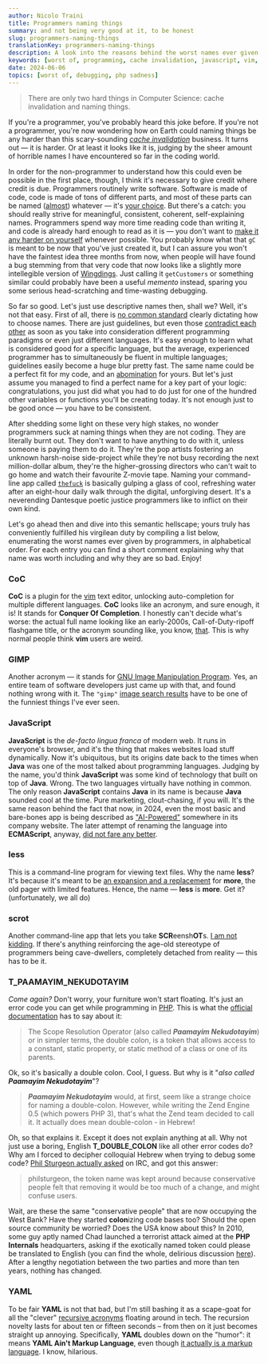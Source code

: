 ```yaml
---
author: Nicolo Traini
title: Programmers naming things
summary: and not being very good at it, to be honest
slug: programmers-naming-things
translationKey: programmers-naming-things
description: A look into the reasons behind the worst names ever given to something by programmers
keywords: [worst of, programming, cache invalidation, javascript, vim, php]
date: 2024-06-06
topics: [worst of, debugging, php sadness]
---
```


> There are only two hard things in Computer Science: cache invalidation and naming things.

If you're a programmer, you've probably heard this joke before. If you're not a programmer, you're now
wondering how on Earth could naming things be any harder than this scary-sounding
_[cache invalidation](https://www.reddit.com/media?url=https%3A%2F%2Fi.redd.it%2Fmalf7gt4qdj21.jpg "comic strip on Reddit")_
business. It turns out — it is harder. Or at least it looks like it is, judging by the sheer amount
of horrible names I have encountered so far in the coding world.

In order for the non-programmer to understand how this could even be possible in the first place,
though, I think it's necessary to give credit where credit is due. Programmers routinely write software.
Software is made of code, code is made of tons of different parts, and most of these parts can be named
([almost](https://github.com/AnanthaRajuC/Reserved-Key-Words-list-of-various-programming-languages "'Reserved Keywords list of various programming languages' on GitHub"))
whatever — it's [your choice](https://www.youtube.com/watch?v=ozYaB5WrD_0 "'It's your choice.flv' on YouTube").
But there's a catch: you should really strive for meaningful, consistent, coherent, self-explaining names.
Programmers spend way more time reading code than writing it, and code is already hard enough to read as it is ­—
you don't want to [make it any harder on yourself](https://www.youtube.com/watch?v=mSUNnCwj1WY "'programming war crimes' on YouTube")
whenever possible. You probably know what that `gC` is meant to be now that you've just created it, but I
can assure you won't have the faintest idea three months from now, when people will have found a bug stemming
from that very code that now looks like a slightly more intellegible version of
[Wingdings](https://lingojam.com/WingdingsTranslator "Wingdings Translator").
Just calling it `getCustomers` or something similar could probably have been a useful _memento_ instead,
sparing you some serious head-scratching and time-wasting debugging.

So far so good. Let's just use descriptive names then, shall we? Well, it's not that easy.
First of all, there is [no common standard](https://xkcd.com/927/ "comic strip on xkcd.com")
clearly dictating how to choose names. There are just guidelines, but even those
[contradict each other](https://blog.ploeh.dk/2015/08/17/when-x-y-and-z-are-great-variable-names/)
as soon as you take into consideration different programming paradigms or even just different languages.
It's easy enough to learn what is considered good for a specific language, but the average, experienced
programmer has to simultaneously be fluent in multiple languages; guidelines easily become a huge
blur pretty fast. The same name could be a perfect fit for my code, and an
[abomination](https://x.com/jamesiry/status/598547781515485184 "functional programmers on Twitter")
for yours. But let's just assume you managed to find a perfect name for a key part of your logic:
congratulations, you just did what you had to do just for one of the hundred other variables or
functions you'll be creating today. It's not enough just to be good once — you have to be consistent.

After shedding some light on these very high stakes, no wonder programmers suck at naming things
when they are not coding. They are literally burnt out. They don't want to have anything to do with it,
unless someone is paying them to do it. They're the pop artists fostering an unknown harsh-noise
side-project while they're not busy recording the next million-dollar album, they're the
higher-grossing directors who can't wait to go home and watch their favourite Z-movie tape.
Naming your command-line app called
[`thefuck`](https://github.com/nvbn/thefuck "'thefuck' on GitHub")
is basically gulping a glass of cool, refreshing water after an eight-hour daily walk through
the digital, unforgiving desert. It's a neverending Dantesque poetic justice programmers
like to inflict on their own kind.

Let's go ahead then and dive into this semantic hellscape; yours truly has conveniently fulfilled
his virgilean duty by compiling a list below, enumerating the worst names ever given by programmers,
in alphabetical order. For each entry you can find a short comment explaining why that name was
worth including and why they are so bad. Enjoy!

### CoC

**CoC** is a plugin for the [vim](https://www.vim.org/ "vim homepage") text editor, unlocking
auto-completion for multiple different languages. **CoC** looks like an acronym, and sure enough,
it is! It stands for **Conquer Of Completion**. I honestly can't decide what's worse: the actual
full name looking like an early-2000s, Call-of-Duty-ripoff flashgame title, or the acronym
sounding like, you know,
[that](https://www.youtube.com/watch?v=YA8l2POQ1No "'The Office - Cock' on YouTube").
This is why normal people think **vim** users are weird.

### GIMP

Another acronym — it stands for [GNU Image Manipulation Program](https://www.gimp.org/ "GIMP home page").
Yes, an entire team of software developers just came up with that, and found nothing wrong with it.
The `"gimp"`
[image search results](https://www.google.com/search?sca_esv=4ce04de13f7e18f6&sca_upv=1&q=gimp&uds=ADvngMhiT0nRpSjbJPjWq9wKOmhO5M4yafYUActcLRzkXct9ifp40-rxmQDurT4o_qJO4V3T5MshTn0O_bZSLo7HXdcOc6LAT2IqKsXjVfSPsxsu-N6WMLQuKar-rCQlGC49VlMvphVrtq7uop9ygsYs1Q0zr_y6dfe7iShjdtTCbepAd1FBUYXdZQ-YfhbK3MwRbv0mV2YNjg2-0eLJnSVX9gUHqHoGfSav-qGa6vOn9t-QnOr-9aW6yEvCJJyzXBKlpOJl7L9-iMAom-w7OW_CPb0QCOcSzw&udm=2&prmd=ivnmbtz&sa=X&ved=2ahUKEwjFpp7s08mGAxWNgP0HHZ9JMgIQtKgLegQIFBAB&biw=1488&bih=624&dpr=1.25 "'gimp' Google image search results")
have to be one of the funniest things I've ever seen.

### JavaScript

**JavaScript** is the _de-facto lingua franca_ of modern web. It runs in everyone's browser,
and it's the thing that makes websites load stuff dynamically. Now it's ubiquitous, but its
origins date back to the times when **Java** was one of the most talked about programming
languages. Judging by the name, you'd think **JavaScript** was some kind of technology that
built on top of **Java**. Wrong. The two languages virtually have nothing in common. The only
reason **JavaScript** contains **Java** in its name is because **Java** sounded cool at the
time. Pure marketing, clout-chasing, if you will. It's the same reason behind the fact that
now, in 2024, even the most basic and bare-bones app is being described as
["AI-Powered"](https://www.scaruffi.com/singular/sin00.html "Intelligence is not Artificial, introduction")
somewhere in its company website. The later attempt of renaming the language into **ECMAScript**,
anyway, [did not fare any better](https://james-iry.blogspot.com/2009/05/brief-incomplete-and-mostly-wrong.html#:~:text=1995%20%2D%20Brendan%20Eich,is%20renamed%20ECMAScript. "A brief, incomplete, and mostly wrong history of programming languages").

### less

This is a command-line program for viewing text files. Why the name **less**? It's because it's
meant to be [an expansion and a replacement](https://man7.org/linux/man-pages/man1/less.1.html "'less' Linux manual page")
for **more**, the old pager with limited features. Hence, the name — **less** is **more**. Get it? (unfortunately, we all do)

### scrot

Another command-line app that lets you take **SCR**eensh**OT**s.
[I am not kidding](https://man.archlinux.org/man/scrot.1 "'scrot' manual page").
If there's anything reinforcing the age-old stereotype of programmers being cave-dwellers,
completely detached from reality — this has to be it.

### T_PAAMAYIM_NEKUDOTAYIM

_Come again?_ Don't worry, your furniture won't start floating. It's just an error code you can get while programming in
[PHP](https://phpsadness.com/sad/1 "Unexpected T_PAAMAYIM_NEKUDOTAYIM").
This is what the
[official documentation](https://www.php.net/manual/en/language.oop5.paamayim-nekudotayim.php "Scope Resolution Operator (::)")
has to say about it:

> The Scope Resolution Operator (also called _**Paamayim Nekudotayim**_) or in simpler terms,
> the double colon, is a token that allows access to a constant, static property, or static method
> of a class or one of its parents.

Ok, so it's basically a double colon. Cool, I guess. But why is it "_also called **Paamayim Nekudotayim**_"?

> _**Paamayim Nekudotayim**_ would, at first, seem like a strange choice for naming a double-colon.
> However, while writing the Zend Engine 0.5 (which powers PHP 3), that's what the Zend team
> decided to call it. It actually does mean double-colon - in Hebrew!

Oh, so that explains it. Except it does not explain anything at all. Why not just use a boring, English
**T_DOUBLE_COLON** like all other error codes do? Why am I forced to decipher colloquial Hebrew when trying
to debug some code?
[Phil Sturgeon actually asked](https://philsturgeon.com/wtf-is-t-paamayim-nekudotayim/ "WTF is T_PAAMAYIM_NEKUDOTAYIM")
on IRC, and got this answer:

> philsturgeon, the token name was kept around because conservative people felt that removing
> it would be too much of a change, and might confuse users.

Wait, are these the same "conservative people" that are now occupying the West Bank? Have they started **colon**izing
code bases too? Should the open source community be worried? Does the USA know about this? In 2010, some guy
aptly named Chad launched a terrorist attack aimed at the **PHP Internals** headquarters, asking if the
exotically named token could please be translated to English (you can find the whole, delirious discussion
[here](https://web.archive.org/web/20221209141424/https://grokbase.com/t/php/php-internals/10ayegjgg4/rename-t-paamayim-nekudotayim-to-t-double-colon/10ay7h1f2a "[PHP-INTERNALS] rename T_PAAMAYIM_NEKUDOTAYIM to T_DOUBLE_COLON")).
After a lengthy negotiation between the two parties and more than ten years, nothing has changed.

### YAML

To be fair **YAML** is not that bad, but I'm still bashing it as a scape-goat for all the "clever"
[recursive acronyms](https://www.techopedia.com/definition/21636/recursive-acronym "Recursive Acronym definition on Techopedia")
floating around in tech. The recursion novelty lasts for about ten or fifteen seconds – from then on it
just becomes straight up annoying. Specifically, **YAML** doubles down on the "humor": it means
**YAML Ain't Markup Language**, even though
[it actually is a markup language](https://www.redhat.com/en/topics/automation/what-is-yaml "'What is YAML?' on Red Hat").
I know, hilarious.
